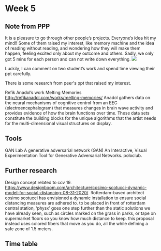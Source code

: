 # Week 5

## Note from PPP
It is a pleasure to go through other people’s projects. Everyone’s idea hit my mind!! Some of them raised my interest, like memory machine and the idea of reading without reading, and wondering how they will make them happen, feeling excited only about my outcome and others. Sadly, we only got 5 mins for each person and can not write down everything. 
![](https://github.com/ShuchenWuu/Slave-to-algorithm/blob/master/week%205/week5note.png)

Luckily, I can comment on two student’s work and spend time viewing their ppt carefully.

There is some research from peer's ppt that raised my interest. 

Refik Anadol’s work Melting Memories 
http://refikanadol.com/works/melting-memories/
Anadol gathers data on the neural mechanisms of cognitive control from an EEG (electroencephalogram) that measures changes in brain wave activity and provides evidence of how the brain functions over time. These data sets constitute the building blocks for the unique algorithms that the artist needs for the multi-dimensional visual structures on display.
![]()

## Tools
GAN Lab
A generative adversarial network (GAN)
An Interactive, Visual Experimentation Tool for Generative Adversarial Networks. poloclub.
![]()


## Further research 
Design concept related to cov 19.
https://www.designboom.com/architecture/cosimo-scotucci-dynamic-model-for-social-distancing-08-31-2020/
![]()
Rotterdam-based architect cosimo scotucci has envisioned a dynamic installation to ensure social distancing measures are adhered to. to be placed in front of rotterdam central station, ‘physx’ goes one step further than the static solutions we have already seen, such as circles marked on the grass in parks, or tape on supermarket floors so you know how much distance to keep. this proposal instead uses colored fibers that move as you do, all the while defining a safe zone of 1.5 meters. 

## Time table
![]()
